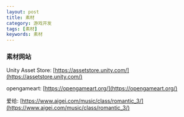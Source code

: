 ```yaml
---
layout: post
title: 素材
category: 游戏开发
tags: [素材]
keywords: 素材
---
```


### 素材网站

Unity Asset Store: [https://assetstore.unity.com/](https://assetstore.unity.com/) 

opengameart: [https://opengameart.org/](https://opengameart.org/)

爱给: [https://www.aigei.com/music/class/romantic_3/](https://www.aigei.com/music/class/romantic_3/)
